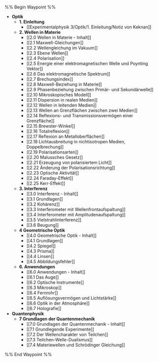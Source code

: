 %% Begin Waypoint %%
- **Optik**
	- **1. Einleitung**
		- [[Experimentalphysik 3/Optik/1. Einleitung/Notiz von Keknan]]
	- **2. Wellen in Materie**
		- [[2.0 Wellen in Materie - Inhalt]]
		- [[2.1 Maxwell-Gleichungen]]
		- [[2.2 Wellengleichung im Vakuum]]
		- [[2.3 Ebene Wellen]]
		- [[2.4 Polarisation]]
		- [[2.5 Energie einer elektromagnetischen Welle und Poynting Vektor]]
		- [[2.6 Das elektromagnetische Spektrum]]
		- [[2.7 Brechungsindex]]
		- [[2.8 Maxwell-Beziehung in Materie]]
		- [[2.9 Phasenbeziehung zwischen Primär- und Sekundärwelle]]
		- [[2.10 Mikroskopisches Modell]]
		- [[2.11 Dispersion in realen Medien]]
		- [[2.12  Wellen in leitenden Medien]]
		- [[2.13 Wellen an Grenzflächen zwischen zwei Medien]]
		- [[2.14 Reflexions- und Transmissionsvermögen einer Grenzfläche]]
		- [[2.15 Brewster-Winkel]]
		- [[2.16 Totalreflexion]]
		- [[2.17 Reflexion an Metalloberflächen]]
		- [[2.18 Lichtausbreitung in nichtisotropen Medien, Doppelbrechung]]
		- [[2.19 Polarisationsarten]]
		- [[2.20 Malussches Gesetz]]
		- [[2.21 Erzeugung von polarisiertem Licht]]
		- [[2.22 Änderung der Polarisationsrichtung]]
		- [[2.23 Optische Aktivität]]
		- [[2.24 Faraday-Effekt]]
		- [[2.25 Kerr-Effekt]]
	- **3. Interferenz**
		- [[3.0 Interferenz - Inhalt]]
		- [[3.1 Grundlagen]]
		- [[3.2 Kohärenz]]
		- [[3.3 Interferometer mit Wellenfrontaufspaltung]]
		- [[3.4 Interferometer mit Amplitudenaufspaltung]]
		- [[3.5 Vielstrahlinterferenz]]
		- [[3.6 Beugung]]
	- **4 Geometrische Optik**
		- [[4.0 Geometrische Optik - Inhalt]]
		- [[4.1 Grundlagen]]
		- [[4.2 Spiegel]]
		- [[4.3 Prisma]]
		- [[4.4 Linsen]]
		- [[4.5 Abbildungsfehler]]
	- **6. Anwendungen**
		- [[6.0 Anwendungen - Inhalt]]
		- [[6.1 Das Auge]]
		- [[6.2 Optische Instrumente]]
		- [[6.3 Mikroskop]]
		- [[6.4 Fernrohr]]
		- [[6.5 Auflösungsvermögen und Lichtstärke]]
		- [[6.6 Optik in der Atmosphäre]]
		- [[6.7 Holografie]]
- **Quantenphysik**
	- **7 Grundlagen der Quantenmechanik**
		- [[7.0 Grundlagen der Quantenmechanik - Inhalt]]
		- [[7.1 Grundlegende Experimente]]
		- [[7.2 Der Wellencharakter von Teilchen]]
		- [[7.3 Teilchen-Welle-Dualismus]]
		- [[7.4 Materiewellen und Schrödinger Gleichung]]

%% End Waypoint %%